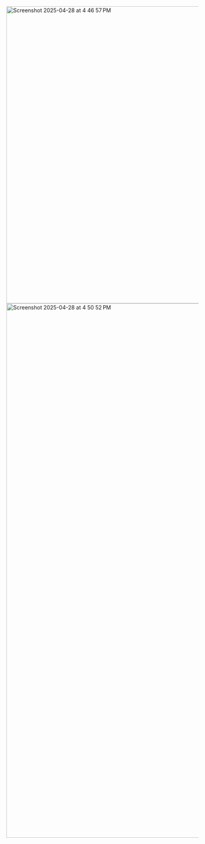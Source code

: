 <img width="779" alt="Screenshot 2025-04-28 at 4 46 57 PM" src="https://github.com/user-attachments/assets/cdd91e8b-b07c-4646-b589-4c5a1f0919b0" />
<img width="1401" alt="Screenshot 2025-04-28 at 4 50 52 PM" src="https://github.com/user-attachments/assets/b5221fcf-576d-42d9-8032-6fa89a31cd0e" />
